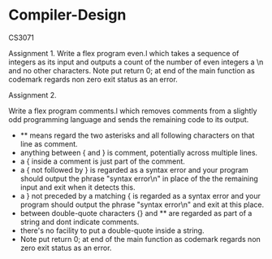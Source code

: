 # Compiler-Design
CS3071

Assignment 1.
Write a flex program even.l which takes a sequence of integers as its input and outputs
a count of the number of even integers a \n and no other characters. Note put return 0; at end of the main function
as codemark regards non zero exit status as an error. 

Assignment 2. 

Write a flex program comments.l which removes comments from a slightly odd 
programming language and sends the remaining code to its output.
- ** means regard the two asterisks and all following characters on that line as comment.
- anything between { and } is comment, potentially across multiple lines.
- a { inside a comment is just part of the comment.
- a { not followed by } is regarded as a syntax error and your program
should output the phrase "syntax error\n" in place of the
the remaining input and exit when it detects this.
- a } not preceded by a matching { is regarded as a syntax error and your
program should output the phrase "syntax error\n" and exit at this place.
- between double-quote characters {} and ** are regarded as part of a
string and dont indicate comments.
- there's no facility to put a double-quote inside a string.
- Note put return 0; at end of the main function
as codemark regards non zero exit status as an error. 

